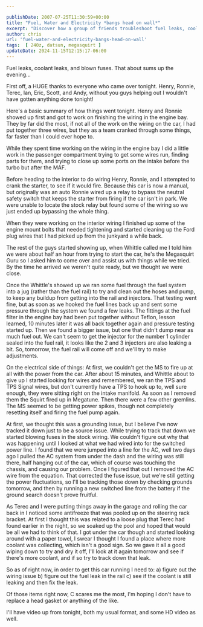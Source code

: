 ```yaml
---

publishDate: 2007-07-25T11:30:59+00:00
title: "Fuel, Water and Electricity *bangs head on wall*"
excerpt: "Discover how a group of friends troubleshoot fuel leaks, coolant leaks, and blown fuses in a car makeover, strengthening teamwork and engineering skil..."
author: chris
url: 'fuel-water-and-electricity-bangs-head-on-wall'
tags:  [ 240z, datsun, megasquirt ] 
updateDate: 2024-11-15T12:15:17-06:00
---
```


Fuel leaks, coolant leaks, and blown fuses. That about sums up the evening...

First off, a HUGE thanks to everyone who came over tonight. Henry, Ronnie, Terec, Ian, Eric, Scott, and Andy, without you guys helping out I wouldn't have gotten anything done tonight!

Here's a basic summary of how things went tonight. Henry and Ronnie showed up first and got to work on finishing the wiring in the engine bay. They by far did the most, if not all of the work on the wiring on the car, I had put together three wires, but they as a team cranked through some things, far faster than I could ever hope to.

While they spent time working on the wiring in the engine bay I did a little work in the passenger compartment trying to get some wires run, finding parts for them, and trying to close up some ports on the intake before the turbo but after the MAF.

Before heading to the interior to do wiring Henry, Ronnie, and I attempted to crank the starter, to see if it would fire. Because this car is now a manual, but originally was an auto Ronnie wired up a relay to bypass the neutral safety switch that keeps the starter from firing if the car isn't in park. We were unable to locate the stock relay but found some of the wiring so we just ended up bypassing the whole thing.

When they were working on the interior wiring I finished up some of the engine mount bolts that needed tightening and started cleaning up the Ford plug wires that I had picked up from the junkyard a while back.

The rest of the guys started showing up, when Whittle called me I told him we were about half an hour from trying to start the car, he's the Megasquirt Guru so I asked him to come over and assist us with things while we tried. By the time he arrived we weren't quite ready, but we thought we were close.

Once the Whittle's showed up we ran some fuel through the fuel system into a jug (rather than the fuel rail) to try and clean out the hoses and pump, to keep any buildup from getting into the rail and injectors. That testing went fine, but as soon as we hooked the fuel lines back up and sent some pressure through the system we found a few leaks. The fittings at the fuel filter in the engine bay had been put together without Teflon, lesson learned, 10 minutes later it was all back together again and pressure testing started up. Then we found a bigger issue, but one that didn't dump near as much fuel out. We can't seem to get the injector for the number 1 cylinder sealed into the fuel rail, it looks like the 2 and 3 injectors are also leaking a bit. So, tomorrow, the fuel rail will come off and we'll try to make adjustments.

On the electrical side of things: At first, we couldn't get the MS to fire up at all with the power from the car. After about 15 minutes, and Whittle about to give up I started looking for wires and remembered, we ran the TPS and TPS Signal wires, but don't currently have a TPS to hook up to, well sure enough, they were sitting right on the intake manifold. As soon as I removed them the Squirt fired up in Megatune. Then there were a few other gremlins. The MS seemed to be getting power spikes, though not completely resetting itself and firing the fuel pump again.

At first, we thought this was a grounding issue, but I believe I've now tracked it down just to be a source issue. While trying to track that down we started blowing fuses in the stock wiring. We couldn't figure out why that was happening until I looked at what we had wired into for the switched power line. I found that we were jumped into a line for the AC, well two days ago I pulled the AC system from under the dash and the wiring was still there, half hanging out of the car, which of course was touching the chassis, and causing our problem. Once I figured that out I removed the AC wire from the equation. That corrected the fuse issue, but we're still getting the power fluctuations, so I'll be tracking those down by checking grounds tomorrow, and then by running a new switched line from the battery if the ground search doesn't prove fruitful.

As Terec and I were putting things away in the garage and rolling the car back in I noticed some antifreeze that was pooled up on the steering rack bracket. At first I thought this was related to a loose plug that Terec had found earlier in the night, so we soaked up the pool and hoped that would be all we had to think of that. I got under the car though and started looking around with a paper towel, I swear I thought I found a place where more coolant was collecting, which isn't a good sign. So we gave it all a good wiping down to try and dry it off, I'll look at it again tomorrow and see if there's more coolant, and if so try to track down that leak.

So as of right now, in order to get this car running I need to:
a) figure out the wiring issue
b) figure out the fuel leak in the rail
c) see if the coolant is still leaking and then fix the leak.

Of those items right now, C scares me the most, I'm hoping I don't have to replace a head gasket or anything of the like.

I'll have video up from tonight, both my usual format, and some HD video as well.
